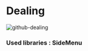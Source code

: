 # Dealing
![github-dealing](https://user-images.githubusercontent.com/73519615/160829079-cf243380-7631-468a-8819-4164f4c4f52a.gif)

### Used libraries : SideMenu
